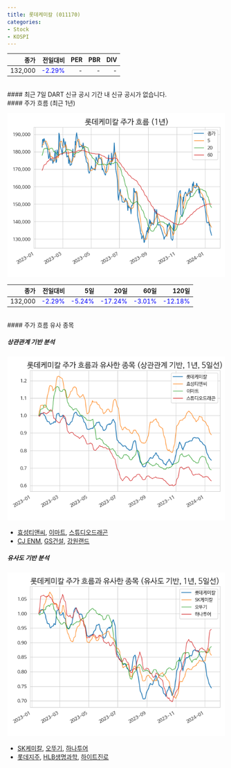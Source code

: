 ```yaml
---
title: 롯데케미칼 (011170)
categories:
- Stock
- KOSPI
---
```


|종가|전일대비|PER|PBR|DIV|
|---:|-------:|--:|--:|--:|
|132,000|<span style="color: blue">-2.29%</span>|-|-|-|

<!-- more -->

<br>
#### 최근 7일 DART 신규 공시
기간 내 신규 공시가 없습니다.

<br>
#### 주가 흐름 (최근 1년)

![011170](/assets/images/stock/011170.png)

|종가|전일대비|5일|20일|60일|120일|
|---:|-------:|--:|---:|---:|----:|
|132,000|<span style="color: blue">-2.29%</span>|<span style="color: blue">-5.24%</span>|<span style="color: blue">-17.24%</span>|<span style="color: blue">-3.01%</span>|<span style="color: blue">-12.18%</span>|

<br>
#### 주가 흐름 유사 종목

##### 상관관계 기반 분석

![011170](/assets/images/stock/011170_corr.png)
- [효성티앤씨](/298020/), [이마트](/139480/), [스튜디오드래곤](/253450/)
- [CJ ENM](/035760/), [GS건설](/006360/), [강원랜드](/035250/)

##### 유사도 기반 분석

![011170](/assets/images/stock/011170_sim.png)
- [SK케미칼](/285130/), [오뚜기](/007310/), [하나투어](/039130/)
- [롯데지주](/004990/), [HLB생명과학](/067630/), [하이트진로](/000080/)